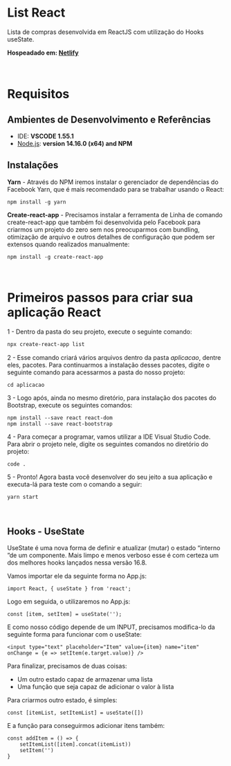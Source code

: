 # List React

Lista de compras desenvolvida em ReactJS com utilização do Hooks useState.

**Hospeadado em: [Netlify](https://list-reactjs.netlify.app/)**


&nbsp;


# Requisitos


## **Ambientes de Desenvolvimento e Referências**

* IDE:    **VSCODE 1.55.1**
* [Node.js](https://nodejs.org/en/):    **version 14.16.0 (x64) and NPM**

## Instalações

**Yarn** - Através do NPM iremos instalar o gerenciador de dependências do Facebook Yarn, que é mais recomendado para se trabalhar usando o React:

```
npm install -g yarn
````

**Create-react-app** - Precisamos instalar a ferramenta de Linha de comando create-react-app que também foi desenvolvida pelo Facebook para criarmos um projeto do zero sem nos preocuparmos com bundling, otimização de arquivo e outros detalhes de configuração que podem ser extensos quando realizados manualmente:

```
npm install -g create-react-app
````


&nbsp;


# Primeiros passos para criar sua aplicação React

1 - Dentro da pasta do seu projeto, execute o seguinte comando: 
```sh
npx create-react-app list
```

2 - Esse comando criará vários arquivos dentro da pasta *aplicacao*, dentre eles, pacotes. Para continuarmos a instalação desses pacotes, digite o seguinte comando para acessarmos a pasta do nosso projeto:
```
cd aplicacao
````

3 - Logo após, ainda no mesmo diretório, para instalação dos pacotes do Bootstrap, execute os seguintes comandos:
```
npm install --save react react-dom
npm install --save react-bootstrap
````

4 - Para começar a programar, vamos utilizar a IDE Visual Studio Code. Para abrir o projeto nele, digite os seguintes comandos no diretório do projeto:
```
code .
````

5 - Pronto! Agora basta você desenvolver do seu jeito a sua aplicação e executa-lá para teste com o comando a seguir:
```
yarn start
````

&nbsp;


## Hooks - UseState

UseState é uma nova forma de definir e atualizar (mutar) o estado “interno ”de um componente. Mais limpo e menos verboso esse é com certeza um dos melhores hooks lançados nessa versão 16.8.

Vamos importar ele da seguinte forma no App.js: 
```
import React, { useState } from 'react';
````

Logo em seguida, o utilizaremos no App.js:
```
const [item, setItem] = useState('');
````

E como nosso código depende de um INPUT, precisamos modifica-lo da seguinte forma para funcionar com o useState:
```
<input type="text" placeholder="Item" value={item} name="item" onChange = {e => setItem(e.target.value)} />
````

Para finalizar, precisamos de duas coisas:

- Um outro estado capaz de armazenar uma lista
- Uma função que seja capaz de adicionar o valor à lista

Para criarmos outro estado, é simples:
```
const [itemList, setItemList] = useState([])
````

E a função para conseguirmos adicionar itens também:
```
const addItem = () => {
    setItemList([item].concat(itemList))
    setItem('')
}
````


